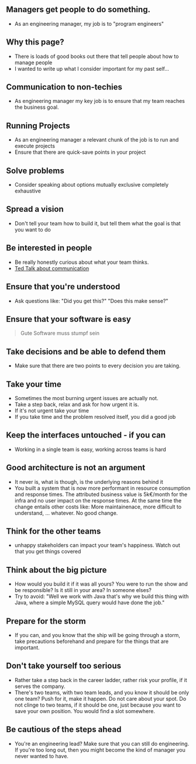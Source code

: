 ## Managers get people to do something.

- As an engineering manager, my job is to "program engineers"

## Why this page?

- There is loads of good books out there that tell people about how to manage people
- I wanted to write up what I consider important for my past self... 

## Communication to non-techies

- As engineering manager my key job is to ensure that my team reaches the business goal.

## Running Projects

- As an engineering manager a relevant chunk of the job is to run and execute projects
- Ensure that there are quick-save points in your project

## Solve problems

- Consider speaking about options mutually exclusive completely exhaustive

## Spread a vision

- Don't tell your team how to build it, but tell them what the goal is that you want to do

## Be interested in people

- Be really honestly curious about what your team thinks. 
- [Ted Talk about communication](https://www.ted.com/talks/celeste_headlee_10_ways_to_have_a_better_conversation)

## Ensure that you're understood

- Ask questions like: "Did you get this?" "Does this make sense?"

## Ensure that your software is easy

> Gute Software muss stumpf sein

## Take decisions and be able to defend them 

- Make sure that there are two points to every decision you are taking.

## Take your time

- Sometimes the most burning urgent issues are actually not. 
- Take a step back, relax and ask for how urgent it is.
- If it's not urgent take your time
- If you take time and the problem resolved itself, you did a good job

## Keep the interfaces untouched - if you can

- Working in a single team is easy, working across teams is hard


## Good architecture is not an argument

- It never is, what is though, is the underlying reasons behind it
- You built a system that is now more performant in resource consumption and response times. The attributed business value is 5k€/month for the infra and no user impact on the response times. At the same time the change entails other costs like: More maintainenace, more difficult to understand, ... whatever. No good change.


## Think for the other teams

- unhappy stakeholders can impact your team's happiness. Watch out that you get things covered

## Think about the big picture

- How would you build it if it was all yours? You were to run the show and be responsible? Is it still in your area? In someone elses? 
- Try to avoid: "Well we work with Java that's why we build this thing with Java, where a simple MySQL query would have done the job."

## Prepare for the storm

- If you can, and you know that the ship will be going through a storm, take precautions beforehand and prepare for the things that are important.

## Don't take yourself too serious

- Rather take a step back in the career ladder, rather risk your profile, if it serves the company. 
- There's two teams, with two team leads, and you know it should be only one team? Push for it, make it happen. Do not care about your spot. Do not clinge to two teams, if it should be one, just because you want to save your own position. You would find a slot somewhere. 

## Be cautious of the steps ahead

- You're an engineering lead? Make sure that you can still do engineering. If you're too long out, then you might become the kind of manager you never wanted to have. 

